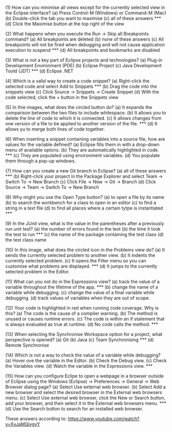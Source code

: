(1) How can you minimise all views except for the currently selected view in the Eclipse interface?
(a) Press Control-M (Windows) or Command-M (Mac)
(b) Double-click the tab you want to maximise
(c) all of these answers ***
(d) Click the Maximise button at the top right of the view

(2) What happens when you execute the Run -> Skip all Breakpoints command?
(a) All breakpoints are deleted
(b) none of these answers
(c) All breakpoints will not be fired when debugging and will not cause application execution to suspend ***
(d) All breakpoints and bookmarks are disabled

(3) What is not a key part of Eclipse projects and technologies?
(a) Plug-in Development Environment (PDE)
(b) Eclipse Project
(c) Java Development Toold (JDT) ***
(d) Eclipse .NET

(4) Which is a valid way to create a code snippet?
(a) Right-click the selected code and select Add to Snippets ***
(b) Drag the code into the snippets view
(c) Click Source -> Snippets -> Create Snippet
(d) With the code selected, click the + button in the Snippets view

(5) In thie images, what does the circled button do?
(a) It expands the comparison between the two files to include whitespace.
(b) It allows you to delete the line of code to which it is connected.
(c) It allows changes from one version of a file to be applied to another version of the file. ***
(d) It allows yu to merge both lines of code together.

(6) When inserting a snippet containing variables into a source file, how are values for the variable defined?
(a) Eclipse fills them in with a drop-down menu of available optons.
(b) They are automatically highlighted in code. ***
(c) They are populated using environment variables.
(d) You populate them through a pop-up windows.

(7) How can you create a new Git branch in Eclipse?
(a) all of these answers ***
(b) Right-click your project in the Package Explorer and select Team -> Switch To -> New Branch
(c) Click File -> New -> Git -> Branch
(d) Click Source -> Team -> Switch To -> New Branch

(8) Why might you use the Open Type button?
(a) to open a file by its name
(b) to search the workbench for a class to open in an editor
(c) to find a string in a text file
(d) to find all places where a certain tytpe is instantiated ***

(9) In the JUnit view, what is the value in the parentheses after a previously run unit test?
(a) the number of errors found in the test
(b) the time it took the test to run ***
(c) the name of the package containing the test class
(d) the test class name

(10) In this image, what does the circled icon in the Problems view do?
(a) It sends the currently selected problem to another view.
(b) It indents the currently selected problem.
(c) It opens the Filter menu so you can customise what problems are displayed. ***
(d) It jumps to the currently selected problem in the Editor.

(11) What can you not do in the Expressions view?
(a) track the value of a variable throughout the lifetime of the app. ***
(b) change the name of a variable while debugging.
(c) change the value of a final variable while debugging.
(d) track values of variables when they are out of scope.

(12) Your code is highlighted in red when running code coverage. Why is this?
(a) The code is the cause of a compiler warning.
(b) The method is unused or causes runtime errors.
(c) The code is within an if statement that is always evaluated as true at runtime.
(d) No code calls the method. ***

(13) When selecting the Synchronise Workspace option for a project, what perspective is opened?
(a) Git
(b) Java
(c) Team Synchronising ***
(d) Remote Synchronise

(14) Which is not a way to check the value of a variable while debugging?
(a) Hover ove the variable in the Editor.
(b) Check the Debug view.
(c) Check the Variables view.
(d) Watch the variable in the Expressions view. ***

(15) How can you configure Eclipe to open a webpage in a browser outside of Eclipse using the Windows (Eclipse) -> Preferences -> General -> Web Browser dialog page?
(a) Select Use external web browser.
(b) Select Add a new browser and select the desired browser in the External web browsers menu.
(c) Select Use external web browser, click the New or Search button, add your browser, and then select it in the External web browsers menu. ***
(d) Use the Search button to search for an installed web browser.

These answers according to: https://www.youtube.com/watch?v=XvJaMQivgyY
